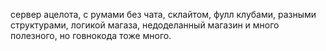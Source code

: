 


сервер ацелота, с румами без чата, склайтом, фулл клубами, разными структурами, логикой магаза, недоделанный магазин и много полезного, но говнокода тоже много.
